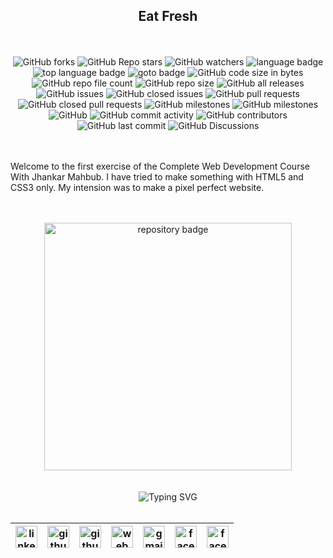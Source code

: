 <h2 align="center">Eat Fresh</h2>

<br>
<br>

<!-- repository summary badges start -->
<div align="center">
    <img alt="GitHub forks" src="https://img.shields.io/github/forks/montasim/eat-fresh?style=social">
    <img alt="GitHub Repo stars" src="https://img.shields.io/github/stars/montasim/eat-fresh?style=social">
    <img alt="GitHub watchers" src="https://img.shields.io/github/watchers/montasim/eat-fresh?style=social">
    <img alt="language badge" src="https://img.shields.io/github/languages/count/montasim/eat-fresh"/>
    <img alt="top language badge" src="https://img.shields.io/github/languages/top/montasim/eat-fresh">
    <img alt="goto badge" src="https://img.shields.io/github/search/montasim/eat-fresh/goto">
    <img alt="GitHub code size in bytes" src="https://img.shields.io/github/languages/code-size/montasim/eat-fresh">
    <img alt="GitHub repo file count" src="https://img.shields.io/github/directory-file-count/montasim/eat-fresh">
    <img alt="GitHub repo size" src="https://img.shields.io/github/repo-size/montasim/eat-fresh">
    <img alt="GitHub all releases" src="https://img.shields.io/github/downloads/montasim/eat-fresh/total">
    <img alt="GitHub issues" src="https://img.shields.io/github/issues-raw/montasim/eat-fresh">
    <img alt="GitHub closed issues" src="https://img.shields.io/github/issues-closed-raw/montasim/eat-fresh">
    <img alt="GitHub pull requests" src="https://img.shields.io/github/issues-pr-raw/montasim/eat-fresh">
    <img alt="GitHub closed pull requests" src="https://img.shields.io/github/issues-pr-closed-raw/montasim/eat-fresh">
    <img alt="GitHub milestones" src="https://img.shields.io/github/milestones/open/montasim/eat-fresh">
    <img alt="GitHub milestones" src="https://img.shields.io/github/milestones/closed/montasim/eat-fresh">
    <img alt="GitHub" src="https://img.shields.io/github/license/montasim/eat-fresh">
    <img alt="GitHub commit activity" src="https://img.shields.io/github/commit-activity/w/montasim/eat-fresh">
    <img alt="GitHub contributors" src="https://img.shields.io/github/contributors/montasim/eat-fresh">
    <img alt="GitHub last commit" src="https://img.shields.io/github/last-commit/montasim/eat-fresh">
    <img alt="GitHub Discussions" src="https://img.shields.io/github/discussions/montasim/eat-fresh">
</div>
<!-- repository summary badges end -->

<br>
<br>

<p>Welcome to the first exercise of the Complete Web Development Course With Jhankar Mahbub. I have tried to make something with HTML5 and CSS3 only. My intension was to make a pixel perfect website.</p>

<br>
<br>

<div align="center">
    <a href="https://github.com/montasim/eat-fresh">
        <img width="396" src="https://github-readme-stats-mu-jet.vercel.app/api/pin/?username=montasim&repo=eat-fresh&theme=react&bg_color=0D1117&border_color=61dafb&hide_border=false" alt="repository badge" />
    </a>
</div>

<br>
<br>

<!-- connect with me start -->
<div align="center"> 
    <img src="https://readme-typing-svg.demolab.com?font=Fira+Code&weight=600&duration=1&pause=1000&repeat=false&width=410&lines=%F0%9F%93%AA+%F0%9D%97%99%F0%9D%97%98%F0%9D%97%98%F0%9D%97%9F+%F0%9D%97%99%F0%9D%97%A5%F0%9D%97%98%F0%9D%97%98+%F0%9D%97%A7%F0%9D%97%A2+%F0%9D%97%96%F0%9D%97%A2%F0%9D%97%A1%F0%9D%97%A7%F0%9D%97%94%F0%9D%97%96%F0%9D%97%A7+%F0%9D%97%A0%F0%9D%97%98+%F0%9D%97%94%F0%9D%97%A1%F0%9D%97%AC%F0%9D%97%A7%F0%9D%97%9C%F0%9D%97%A0%F0%9D%97%98" alt="Typing SVG" />
</div>

<br>

<!-- social media links start -->
<table align="center">
  <thead align="center">
      <tr>
          <th>
              <a href="https://www.linkedin.com/in/montasim">
                  <img alt="linkedin icon" src="https://cdn.simpleicons.org/linkedin" width="35px">
              </a>
          </th>
          <th>
              <a href="https://www.github.com/montasim">
                  <img alt="github icon" src="https://cdn.simpleicons.org/github/white" width="35px">
              </a>
          </th>
          <th>
              <a href="https://stackoverflow.com/users/20348607/montasim">
                  <img alt="github icon" src="https://cdn.simpleicons.org/stackoverflow" width="35px">
              </a>
          </th>
          <th>
              <a href="https://montasim-dev.web.app/">
                  <img alt="web icon" src="https://cdn.simpleicons.org/googlechrome" width="35px">
              </a>
          </th>
          <th>
              <a href="mailto:montasimmamun@gmail.com">
                  <img alt="gmail icon" src="https://cdn.simpleicons.org/gmail" width="35px">
              </a>
          </th>
          <th>
              <a href="https://www.facebook.com/montasimmamun/">
                  <img alt="facebook icon" src="https://cdn.simpleicons.org/facebook" width="35px">
              </a>
          </th>
          <th>
              <a href="https://twitter.com/montasimmamun">
                  <img alt="facebook icon" src="https://cdn.simpleicons.org/twitter" width="35px">
              </a>
          </th>
      </tr>
  </thead>
</table>
<!-- social media links end -->
<!-- connect with me end -->

<br>
<br>